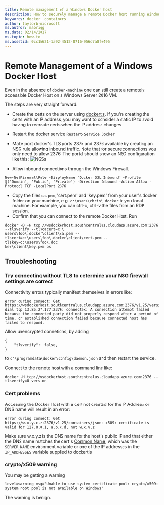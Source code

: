 ```yaml
---
title: Remote management of a Windows Docker host
description: How to securely manage a remote Docker host running Windows Server.
keywords: docker, containers
author: taylorb-microsoft
ms.author: mabrigg
ms.date: 02/14/2017
ms.topic: how-to
ms.assetid: 0cc1b621-1a92-4512-8716-956d7a8fe495
---
```


# Remote Management of a Windows Docker Host

Even in the absence of `docker-machine` one can still create a remotely accessible Docker Host on a Windows Server 2016 VM.

The steps are very straight forward:

* Create the certs on the server using [dockertls](https://hub.docker.com/r/stefanscherer/dockertls-windows/).
If you're creating the certs with an IP address, you may want to consider a static IP to avoid having to recreate certs when the IP address changes.

* Restart the docker service `Restart-Service Docker`
* Make port docker's TLS ports 2375 and 2376 available by creating an NSG rule allowing inbound traffic. Note that for secure connections you only need to allow 2376.
  The portal should show an NSG configuration like this:
  ![NGSs](media/nsg.png)

* Allow inbound connections through the Windows Firewall.
```
New-NetFirewallRule -DisplayName 'Docker SSL Inbound' -Profile @('Domain', 'Public', 'Private') -Direction Inbound -Action Allow -Protocol TCP -LocalPort 2376
```
* Copy the files `ca.pem`, 'cert.pem' and 'key.pem' from your user's docker folder on your machine, e.g. `c:\users\chris\.docker` to you local machine. For example, you can ctrl-c, ctrl-v the files from an RDP session.
* Confirm that you can connect to the remote Docker Host. Run
```
docker -D -H tcp://wsdockerhost.southcentralus.cloudapp.azure.com:2376 --tlsverify --tlscacert=c:\
users\foo\.docker\client\ca.pem --tlscert=c:\users\foo\.docker\client\cert.pem --tlskey=c:\users\foo\.doc
ker\client\key.pem ps
```


## Troubleshooting
### Try connecting without TLS to determine your NSG firewall settings are correct
Connectivity errors typically manifest themselves in errors like:
```
error during connect: Get https://wsdockerhost.southcentralus.cloudapp.azure.com:2376/v1.25/version: dial tcp 13.85.27.177:2376: connectex: A connection attempt failed because the connected party did not properly respond after a period of time, or established connection failed because connected host has failed to respond.
```

Allow unencrypted connetions, by adding
```
{
    "tlsverify":  false,
}
```
to `c"\programdata\docker\config\daemon.json` and then restart the service.

Connect to the remote host with a command line like:
```
docker -H tcp://wsdockerhost.southcentralus.cloudapp.azure.com:2376 --tlsverify=0 version
```

### Cert problems
Accessing the Docker Host with a cert not created for the IP Address or DNS name will result in an error:
```
error during connect: Get https://w.x.y.c.z:2376/v1.25/containers/json: x509: certificate is valid for 127.0.0.1, a.b.c.d, not w.x.y.z
```
Make sure w.x.y.z is the DNS name for the host's public IP and that either the DNS name matches the cert's [Common Name](https://www.ssl.com/faqs/common-name/), which was the `SERVER_NAME` environment variable or one of the
IP addresses in the `IP_ADDRESSES` variable supplied to dockertls

### crypto/x509 warning
You may be getting a warning
```
level=warning msg="Unable to use system certificate pool: crypto/x509: system root pool is not available on Windows"
```
The warning is benign.
